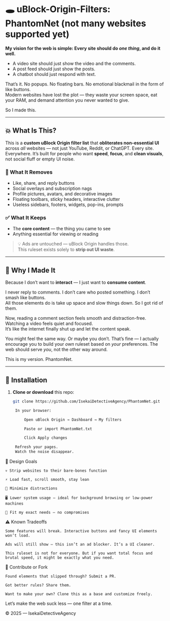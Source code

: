 # 🕳️ uBlock-Origin-Filters: PhantomNet (not many websites supported yet)

**My vision for the web is simple: Every site should do *one thing*, and do it well.**

- A video site should just show the video and the comments.  
- A post feed should just show the posts.  
- A chatbot should just respond with text.

That’s it. No popups. No floating bars. No emotional blackmail in the form of like buttons.  
Modern websites have lost the plot — they waste your screen space, eat your RAM, and demand attention you never wanted to give.

So I made this.

---

## 💥 What Is This?

This is a **custom uBlock Origin filter list** that **obliterates non-essential UI** across *all* websites — not just YouTube, Reddit, or ChatGPT. Every site. Everywhere. It’s built for people who want **speed**, **focus**, and **clean visuals**, not social fluff or empty UI noise.

### 🔨 What It Removes

- Like, share, and reply buttons  
- Social overlays and subscription nags  
- Profile pictures, avatars, and decorative images  
- Floating toolbars, sticky headers, interactive clutter  
- Useless sidebars, footers, widgets, pop-ins, prompts

### ✅ What It Keeps

- The **core content** — the thing you came to see  
- Anything essential for viewing or reading

> 💡 Ads are untouched — uBlock Origin handles those.  
> This ruleset exists solely to **strip out UI waste**.

---

## 🧠 Why I Made It

Because I don’t want to **interact** — I just want to **consume content**.

I never reply to comments. I don’t care who posted something. I don’t smash like buttons.  
All those elements do is take up space and slow things down. So I got rid of them.

Now, reading a comment section feels smooth and distraction-free. Watching a video feels quiet and focused.  
It’s like the internet finally shut up and let the content speak.

You might feel the same way. Or maybe you don’t. That’s fine — I actually encourage you to build your *own* ruleset based on *your* preferences. The web should serve *you*, not the other way around.

This is my version. PhantomNet.

---

## 🚀 Installation

1. **Clone or download** this repo:

   ```bash
   git clone https://github.com/IsekaiDetectiveAgency/PhantomNet.git

    In your browser:

        Open uBlock Origin → Dashboard → My filters

        Paste or import PhantomNet.txt

        Click Apply changes

    Refresh your pages.
    Watch the noise disappear.

🎯 Design Goals

    💀 Strip websites to their bare-bones function

    ⚡ Load fast, scroll smooth, stay lean

    🧠 Minimize distractions

    🖥️ Lower system usage — ideal for background browsing or low-power machines

    🔧 Fit my exact needs — no compromises

⚠️ Known Tradeoffs

    Some features will break. Interactive buttons and fancy UI elements won’t load.

    Ads will still show — this isn’t an ad blocker. It’s a UI cleaner.

    This ruleset is not for everyone. But if you want total focus and brutal speed, it might be exactly what you need.

🤝 Contribute or Fork

    Found elements that slipped through? Submit a PR.

    Got better rules? Share them.

    Want to make your own? Clone this as a base and customize freely.

Let’s make the web suck less — one filter at a time.

© 2025 — IsekaiDetectiveAgency
